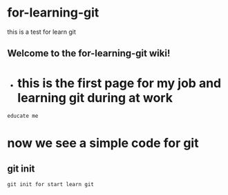 # for-learning-git
this is a test for learn git
## Welcome to the for-learning-git wiki!
* # this is the first page for my job and learning git during at work 
`educate me `
# now we see a simple code for git 
## git init 
`git init for start learn git`
